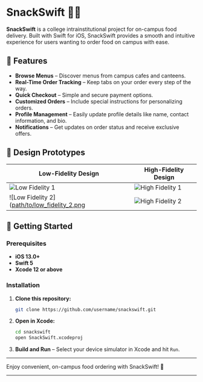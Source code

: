 # SnackSwift 🍱📲

**SnackSwift** is a college intrainstitutional project for on-campus food delivery. Built with Swift for iOS, SnackSwift provides a smooth and intuitive experience for users wanting to order food on campus with ease.

## 📲 Features

- **Browse Menus** – Discover menus from campus cafes and canteens.
- **Real-Time Order Tracking** – Keep tabs on your order every step of the way.
- **Quick Checkout** – Simple and secure payment options.
- **Customized Orders** – Include special instructions for personalizing orders.
- **Profile Management** – Easily update profile details like name, contact information, and bio.
- **Notifications** – Get updates on order status and receive exclusive offers.

## 📐 Design Prototypes

| Low-Fidelity Design          | High-Fidelity Design         |
|------------------------------|------------------------------|
| ![Low Fidelity 1](https://github.com/harshendram/SnackSwift-A-Food-Delivery-App/blob/main/lowfidelity1.jpg) | ![High Fidelity 1](path/to/high_fidelity_1.png) |
| ![Low Fidelity 2]([path/to/low_fidelity_2.png](https://github.com/harshendram/SnackSwift-A-Food-Delivery-App/blob/main/lowfidelity2.jpg)| ![High Fidelity 2](path/to/high_fidelity_2.png) |

## 🚀 Getting Started

### Prerequisites

- **iOS 13.0+**
- **Swift 5**
- **Xcode 12 or above**

### Installation

1. **Clone this repository:**
   ```bash
   git clone https://github.com/username/snackswift.git
   ```

2. **Open in Xcode:**
   ```bash
   cd snackswift
   open SnackSwift.xcodeproj
   ```

3. **Build and Run** – Select your device simulator in Xcode and hit `Run`.

---

Enjoy convenient, on-campus food ordering with SnackSwift! 🥡

---
